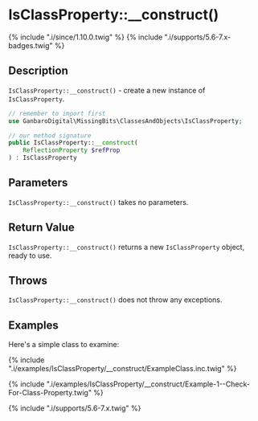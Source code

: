 # IsClassProperty::__construct()

{% include ".i/since/1.10.0.twig" %}
{% include ".i/supports/5.6-7.x-badges.twig" %}

## Description

`IsClassProperty::__construct()` - create a new instance of `IsClassProperty`.

```php
// remember to import first
use GanbaroDigital\MissingBits\ClassesAndObjects\IsClassProperty;

// our method signature
public IsClassProperty::__construct(
    ReflectionProperty $refProp
) : IsClassProperty
```

## Parameters

`IsClassProperty::__construct()` takes no parameters.

## Return Value

`IsClassProperty::__construct()` returns a new `IsClassProperty` object, ready to use.

## Throws

`IsClassProperty::__construct()` does not throw any exceptions.

## Examples

Here's a simple class to examine:

{% include ".i/examples/IsClassProperty/__construct/ExampleClass.inc.twig" %}

{% include ".i/examples/IsClassProperty/__construct/Example-1--Check-For-Class-Property.twig" %}

{% include ".i/supports/5.6-7.x.twig" %}
